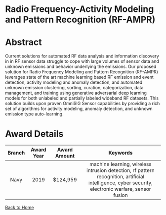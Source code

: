 
Radio Frequency-Activity Modeling and Pattern Recognition (RF-AMPR)
===================================================================

# Abstract


Current solutions for automated RF data analysis and information discovery in in RF sensor data struggle to cope with large volumes of sensor data and unknown emissions and behavior underlying the emissions. Our proposed solution for Radio Frequency Modeling and Pattern Recognition (RF-AMPR) leverages state of the art machine learning based RF emission and event detection, activity modeling and anomaly detection, and automated unknown emission clustering, sorting, curation, categorization, data management, and training using generative adversarial deep learning models for both unlabeled and partially labeled wideband RF datasets. This solution builds upon proven OmniSIG Sensor capabilities by providing a rich set of algorithms for activity modeling, anomaly detection, and unknown emission type auto-learning.  

# Award Details

|Branch|Award Year|Award Amount|Keywords|
| :---: | :---: | :---: | :---: |
|Navy|2019|$124,959|machine learning, wireless intrusion detection, rf pattern recognition, artificial intelligence, cyber security, electronic warfare, sensor fusion|
  
  


[Back to Home](https://github.com/chrischow/dod_sbir_awards/Reports/JH/#1995)